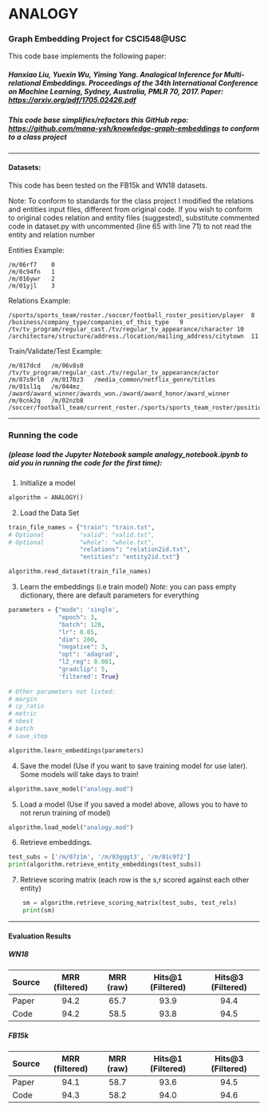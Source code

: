 # ANALOGY

### Graph Embedding Project for CSCI548@USC
This code base implements the following paper:
##### Hanxiao Liu, Yuexin Wu, Yiming Yang. Analogical Inference for Multi-relational Embeddings. Proceedings of the 34th International Conference on Machine Learning, Sydney, Australia, PMLR 70, 2017. Paper: https://arxiv.org/pdf/1705.02426.pdf
##### This code base simplifies/refactors this GitHub repo: https://github.com/mana-ysh/knowledge-graph-embeddings to conform to a class project
---
#### Datasets:
This code has been tested on the FB15k and WN18 datasets. 

Note: To conform to standards for the class project I modified the relations and entities input files, different from original code. If you wish to conform to original codes relation and entity files (suggested), substitute commented code in dataset.py with uncommented (line 65 with line 71) to not read the entity and relation number

Entities Example:
```text
/m/06rf7	0
/m/0c94fn	1
/m/016ywr	2
/m/01yjl	3
```
Relations Example:
```text
/sports/sports_team/roster./soccer/football_roster_position/player	8
/business/company_type/companies_of_this_type	9
/tv/tv_program/regular_cast./tv/regular_tv_appearance/character	10
/architecture/structure/address./location/mailing_address/citytown	11
```
Train/Validate/Test Example:
```text
/m/017dcd	/m/06v8s0	/tv/tv_program/regular_cast./tv/regular_tv_appearance/actor
/m/07s9rl0	/m/0170z3	/media_common/netflix_genre/titles
/m/01sl1q	/m/044mz_	/award/award_winner/awards_won./award/award_honor/award_winner
/m/0cnk2q	/m/02nzb8	/soccer/football_team/current_roster./sports/sports_team_roster/position
```
---
### Running the code 
##### (please load the Jupyter Notebook sample *analogy_notebook.ipynb* to aid you in running the code for the first time):
1. Initialize a model
```python
algorithm = ANALOGY()
```
2. Load the Data Set
```python
train_file_names = {"train": "train.txt",
# Optional          "valid": "valid.txt",
# Optional          "whole": "whole.txt",
                    "relations": "relation2id.txt",
                    "entities": "entity2id.txt"}

algorithm.read_dataset(train_file_names)
```
3. Learn the embeddings (i.e train model) *Note:* you can pass empty dictionary, there are default parameters for everything
```python
parameters = {"mode": 'single',
              "epoch": 3,
              "batch": 128,
              "lr": 0.05,
              "dim": 200,            
              "negative": 3,         
              "opt": 'adagrad',
              "l2_reg": 0.001,
              "gradclip": 5,
              'filtered': True}
              
# Other parameters not listed:
# margin
# cp_ratio
# metric
# nbest
# batch
# save_step

algorithm.learn_embeddings(parameters)
```
4. Save the model (Use if you want to save training model for use later). Some models will take days to train!
```python
algorithm.save_model("analogy.mod")
```
5. Load a model (Use if you saved a model above, allows you to have to not rerun training of model)
```python
algorithm.load_model("analogy.mod")
```
6. Retrieve embeddings.
```python
test_subs = ['/m/07z1m', '/m/03gqgt3', '/m/01c9f2']
print(algorithm.retrieve_entity_embeddings(test_subs))
```
7. Retrieve scoring matrix (each row is the s,r scored against each other entity)
```python
    sm = algorithm.retrieve_scoring_matrix(test_subs, test_rels)
    print(sm)
```
---
#### Evaluation Results
##### WN18
| Source        | MRR (filtered) | MRR (raw) | Hits@1 (Filtered) | Hits@3 (Filtered)
| ------------- |:--------:|:------:|:------:|:------:| 
| Paper      | 94.2 | 65.7 | 93.9 | 94.4
| Code      | 94.2 | 58.5 | 93.8 | 94.5
##### FB15k
| Source        | MRR (filtered) | MRR (raw) | Hits@1 (Filtered) | Hits@3 (Filtered)
| ------------- |:--------:|:------:|:------:|:------:| 
| Paper      | 94.1 | 58.7 | 93.6 | 94.5
| Code      | 94.3 | 58.2 | 94.0 | 94.6

